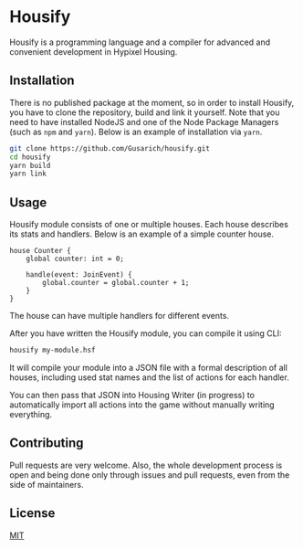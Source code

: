 # Housify

Housify is a programming language and a compiler for advanced and convenient development in Hypixel Housing.

## Installation

There is no published package at the moment, so in order to install Housify, you have to clone the repository, build and link it yourself. Note that you need to have installed NodeJS and one of the Node Package Managers (such as `npm` and `yarn`). Below is an example of installation via `yarn`.

```bash
git clone https://github.com/Gusarich/housify.git
cd housify
yarn build
yarn link
```

## Usage

Housify module consists of one or multiple houses. Each house describes its stats and handlers. Below is an example of a simple counter house.

```housify
house Counter {
    global counter: int = 0;

    handle(event: JoinEvent) {
        global.counter = global.counter + 1;
    }
}
```

The house can have multiple handlers for different events.

After you have written the Housify module, you can compile it using CLI:

```bash
housify my-module.hsf
```

It will compile your module into a JSON file with a formal description of all houses, including used stat names and the list of actions for each handler.

You can then pass that JSON into Housing Writer (in progress) to automatically import all actions into the game without manually writing everything.

## Contributing

Pull requests are very welcome. Also, the whole development process is open and being done only through issues and pull requests, even from the side of maintainers.

## License

[MIT](https://choosealicense.com/licenses/mit/)
